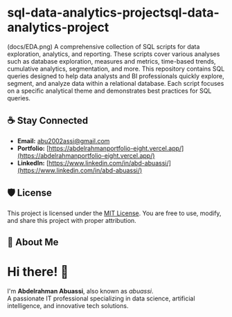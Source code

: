 # sql-data-analytics-projectsql-data-analytics-project
(docs/EDA.png)
A comprehensive collection of SQL scripts for data exploration, analytics, and reporting. These scripts cover various analyses such as database exploration, measures and metrics, time-based trends, cumulative analytics, segmentation, and more. This repository contains SQL queries designed to help data analysts and BI professionals quickly explore, segment, and analyze data within a relational database. Each script focuses on a specific analytical theme and demonstrates best practices for SQL queries.


## ☕ Stay Connected

- **Email:** abu2002assi@gmail.com  
- **Portfolio:** [https://abdelrahmanportfolio-eight.vercel.app/](https://abdelrahmanportfolio-eight.vercel.app/)  
- **LinkedIn:** [https://www.linkedin.com/in/abd-abuassi/](https://www.linkedin.com/in/abd-abuassi/)

## 🛡️ License

This project is licensed under the [MIT License](LICENSE). You are free to use, modify, and share this project with proper attribution.

## 🌟 About Me

# Hi there! 👋

I'm **Abdelrahman Abuassi**, also known as *abuassi*.  
A passionate IT professional specializing in data science, artificial intelligence, and innovative tech solutions.
